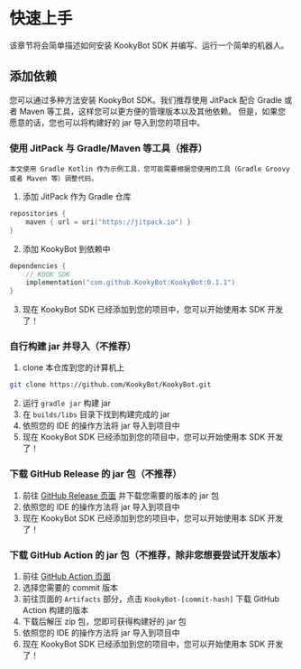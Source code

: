 # 快速上手

该章节将会简单描述如何安装 KookyBot SDK 并编写、运行一个简单的机器人。

## 添加依赖

您可以通过多种方法安装 KookyBot SDK。我们推荐使用 JitPack 配合 Gradle 或者 Maven 等工具，这样您可以更方便的管理版本以及其他依赖。
但是，如果您愿意的话，您也可以将构建好的 jar 导入到您的项目中。

### 使用 JitPack 与 Gradle/Maven 等工具（推荐）

```{warning}
本文使用 Gradle Kotlin 作为示例工具，您可能需要根据您使用的工具（Gradle Groovy 或者 Maven 等）调整代码。
```

1. 添加 JitPack 作为 Gradle 仓库

``` kotlin
repositories {
    maven { url = uri("https://jitpack.io") }
}
```

2. 添加 KookyBot 到依赖中

``` kotlin
dependencies {
    // KOOK SDK
    implementation("com.github.KookyBot:KookyBot:0.1.1")
}
```

3. 现在 KookyBot SDK 已经添加到您的项目中，您可以开始使用本 SDK 开发了！

### 自行构建 jar 并导入（不推荐）

1. clone 本仓库到您的计算机上

``` bash
git clone https://github.com/KookyBot/KookyBot.git
```

2. 运行 `gradle jar` 构建 jar
3. 在 `builds/libs` 目录下找到构建完成的 jar
4. 依照您的 IDE 的操作方法将 jar 导入到项目中
5. 现在 KookyBot SDK 已经添加到您的项目中，您可以开始使用本 SDK 开发了！

### 下载 GitHub Release 的 jar 包（不推荐）

1. 前往 [GitHub Release 页面](https://github.com/KookyBot/KookyBot/releases) 并下载您需要的版本的 jar 包
2. 依照您的 IDE 的操作方法将 jar 导入到项目中
3. 现在 KookyBot SDK 已经添加到您的项目中，您可以开始使用本 SDK 开发了！

### 下载 GitHub Action 的 jar 包（不推荐，除非您想要尝试开发版本）

1. 前往 [GitHub Action 页面](https://github.com/KookyBot/KookyBot/actions)
2. 选择您需要的 commit 版本
3. 前往页面的 `Artifacts` 部分，点击 `KookyBot-[commit-hash]` 下载 GitHub Action 构建的版本
4. 下载后解压 zip 包，您即可获得构建好的 jar 包
5. 依照您的 IDE 的操作方法将 jar 导入到项目中
6. 现在 KookyBot SDK 已经添加到您的项目中，您可以开始使用本 SDK 开发了！
